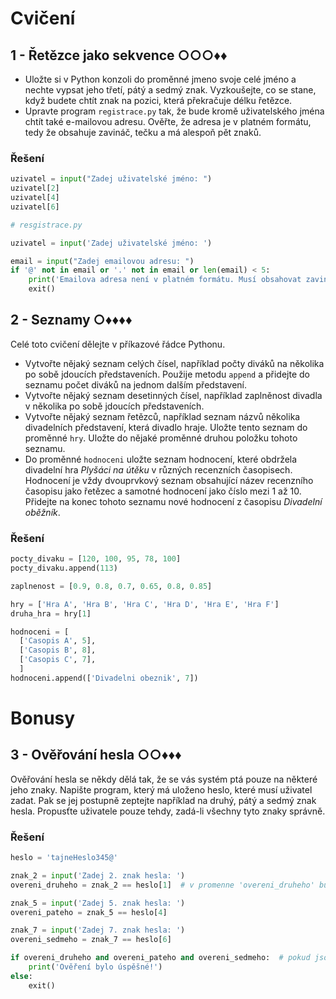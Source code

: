 # Cvičení

## 1 - Řetězce jako sekvence ○○○♦♦

- Uložte si v Python konzoli do proměnné jmeno svoje celé jméno a nechte vypsat jeho třetí, pátý a sedmý znak.
  Vyzkoušejte, co se stane, když budete chtít znak na pozici, která překračuje délku řetězce.
- Upravte program `registrace.py` tak, že bude kromě uživatelského jména chtít také e-mailovou adresu. Ověřte, že adresa
  je v platném formátu, tedy že obsahuje zavináč, tečku a má alespoň pět znaků.

### Řešení

```python
uzivatel = input("Zadej uživatelské jméno: ")
uzivatel[2]
uzivatel[4]
uzivatel[6]
```

```python
# resgistrace.py

uzivatel = input('Zadej uživatelské jméno: ')

email = input("Zadej emailovou adresu: ")
if '@' not in email or '.' not in email or len(email) < 5:
    print('Emailova adresa není v platném formátu. Musí obsahovat zavináč, tečku a mít alespoň 5 znaků.')
    exit()
```

## 2 - Seznamy ○♦♦♦♦

Celé toto cvičení dělejte v příkazové řádce Pythonu.

- Vytvořte nějaký seznam celých čísel, například počty diváků na několika po sobě jdoucích představeních. Použije metodu
  `append` a přidejte do seznamu počet diváků na jednom dalším představení.
- Vytvořte nějaký seznam desetinných čísel, například zaplněnost divadla v několika po sobě jdoucích představeních.
- Vytvořte nějaký seznam řetězců, například seznam názvů několika divadelních představení, která divadlo hraje. Uložte
  tento seznam do proměnné `hry`. Uložte do nějaké proměnné druhou položku tohoto seznamu.
- Do proměnné `hodnoceni` uložte seznam hodnocení, které obdržela divadelní hra
  *Plyšáci na útěku* v různých recenzních časopisech. Hodnocení je vždy dvouprvkový seznam obsahující název recenzního
  časopisu jako řetězec a samotné hodnocení jako číslo mezi 1 až 10. Přidejte na konec tohoto seznamu nové hodnocení z
  časopisu *Divadelní oběžník*.

### Řešení

```python
pocty_divaku = [120, 100, 95, 78, 100]
pocty_divaku.append(113)

zaplnenost = [0.9, 0.8, 0.7, 0.65, 0.8, 0.85]

hry = ['Hra A', 'Hra B', 'Hra C', 'Hra D', 'Hra E', 'Hra F']
druha_hra = hry[1]

hodnoceni = [
  ['Casopis A', 5],
  ['Casopis B', 8],
  ['Casopis C', 7],
  ]
hodnoceni.append(['Divadelni obeznik', 7])
```

# Bonusy

## 3 - Ověřování hesla ○○♦♦♦

Ověřování hesla se někdy dělá tak, že se vás systém ptá pouze na některé jeho znaky. Napište program, který má uloženo
heslo, které musí uživatel zadat. Pak se jej postupně zeptejte například na druhý, pátý a sedmý znak hesla. Propusťte
uživatele pouze tehdy, zadá-li všechny tyto znaky správně.

### Řešení

```python
heslo = 'tajneHeslo345@'

znak_2 = input('Zadej 2. znak hesla: ')
overeni_druheho = znak_2 == heslo[1]  # v promenne 'overeni_druheho' bude bud False, nebo True

znak_5 = input('Zadej 5. znak hesla: ')
overeni_pateho = znak_5 == heslo[4]

znak_7 = input('Zadej 7. znak hesla: ')
overeni_sedmeho = znak_7 == heslo[6]

if overeni_druheho and overeni_pateho and overeni_sedmeho:  # pokud jsou vsechny tri overeni True
    print('Ověření bylo úspěšné!')
else:
    exit()
```